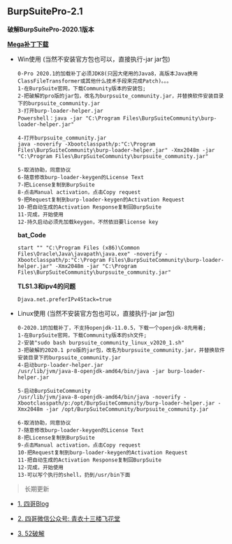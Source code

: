 ## BurpSuitePro-2.1

**破解BurpSuitePro-2020.1版本**

**[Mega补丁下载](https://mega.nz/#!gJxwHaSQ!4NoMJwD4NXe3Vsf1C7Zt_tXsYoF0bz29pdIflVtSHbo)**

- Win使用 (当然不安装官方包也可以，直接执行-jar jar包)

  ```
  0-Pro 2020.1的加载补丁必须JDK8(只因大佬用的Java8，高版本Java换用ClassFileTransformer或其他什么技术手段来完成Patch)。。。
  1-在BurpSuite官网，下载Community版本的安装包;
  2-把破解的pro版的jar包，改名为burpsuite_community.jar，并替换软件安装目录下的burpsuite_community.jar
  3-打开burp-loader-helper.jar
  Powershell：java -jar "C:\Program Files\BurpSuiteCommunity\burp-loader-helper.jar"
  
  4-打开burpsuite_community.jar
  java -noverify -Xbootclasspath/p:"C:\Program Files\BurpSuiteCommunity\burp-loader-helper.jar" -Xmx2048m -jar "C:\Program Files\BurpSuiteCommunity\burpsuite_community.jar"
  
  5-取消协助，同意协议
  6-随意修改burp-loader-keygen的License Text
  7-把License复制到BurpSuite
  8-点击Manual activation，点击Copy request
  9-把Request复制到burp-loader-keygen的Activation Request
  10-把自动生成的Activation Response复制回BurpSuite
  11-完成，开始使用
  12-持久启动必须先加载keygen，不然依旧要license key
  ```

  **bat_Code**

  `start "" "C:\Program Files (x86)\Common Files\Oracle\Java\javapath\java.exe" -noverify -Xbootclasspath/p:"C:\Program Files\BurpSuiteCommunity\burp-loader-helper.jar" -Xmx2048m -jar "C:\Program Files\BurpSuiteCommunity\burpsuite_community.jar"`

  **TLS1.3和ipv4的问题**

  `Djava.net.preferIPv4Stack=true`

- Linux使用 (当然不安装官方包也可以，直接执行-jar jar包) 

  ```
  0-2020.1的加载补丁，不支持openjdk-11.0.5，下载一个openjdk-8先用着;
  1-在BurpSuite官网，下载Community版本的sh文件;
  2-安装"sudo bash burpsuite_community_linux_v2020_1.sh"
  3-把破解的2020.1 pro版的jar包，改名为burpsuite_community.jar，并替换软件安装目录下的burpsuite_community.jar
  4-启动burp-loader-helper.jar
  /usr/lib/jvm/java-8-openjdk-amd64/bin/java -jar burp-loader-helper.jar
  
  5-启动BurpSuiteCommunity
  /usr/lib/jvm/java-8-openjdk-amd64/bin/java -noverify -Xbootclasspath/p:/opt/BurpSuiteCommunity/burp-loader-helper.jar -Xmx2048m -jar /opt/BurpSuiteCommunity/burpsuite_community.jar

  6-取消协助，同意协议
  7-随意修改burp-loader-keygen的License Text
  8-把License复制到BurpSuite
  9-点击Manual activation，点击Copy request
  10-把Request复制到burp-loader-keygen的Activation Request
  11-把自动生成的Activation Response复制回BurpSuite
  12-完成，开始使用
  13-可以写个执行的shell，扔到/usr/bin下面
  ```

> 长期更新

- [1. 四哥Blog](http://scz.617.cn:8/misc/201910151519.txt)

- [2. 四哥微信公众号: 青衣十三楼飞花堂]()

- [3. 52破解](https://www.52pojie.cn/thread-1038295-1-1.html)

